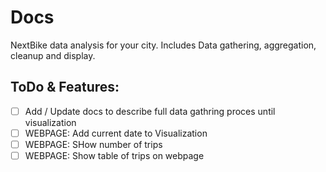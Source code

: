 # Docs

NextBike data analysis for your city.
Includes Data gathering, aggregation, cleanup and display.



## ToDo & Features:
- [ ] Add / Update docs to describe full data gathring proces until visualization
- [ ] WEBPAGE: Add current date to Visualization
- [ ] WEBPAGE: SHow number of trips
- [ ] WEBPAGE: Show table of trips on webpage

